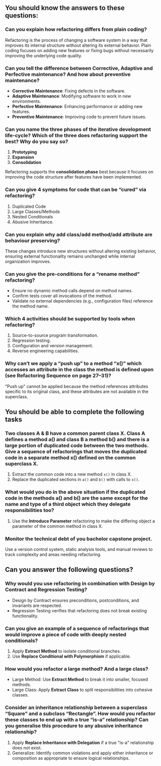## You should know the answers to these questions:

### Can you explain how refactoring differs from plain coding?

Refactoring is the process of changing a software system in a way that improves its internal structure without altering its external behavior. Plain coding focuses on adding new features or fixing bugs without necessarily improving the underlying code quality.

### Can you tell the difference between Corrective, Adaptive and Perfective maintenance? And how about preventive maintenance?

- **Corrective Maintenance**: Fixing defects in the software.
- **Adaptive Maintenance**: Modifying software to work in new environments.
- **Perfective Maintenance**: Enhancing performance or adding new features.
- **Preventive Maintenance**: Improving code to prevent future issues.

### Can you name the three phases of the iterative development life-cycle? Which of the three does refactoring support the best? Why do you say so?

1.  **Prototyping**
2.  **Expansion**
3.  **Consolidation**

Refactoring supports the **consolidation phase** best because it focuses on improving the code structure after features have been implemented.

### Can you give 4 symptoms for code that can be “cured” via refactoring?

1.  Duplicated Code
2.  Large Classes/Methods
3.  Nested Conditionals
4.  Abusive Inheritance.

### Can you explain why add class/add method/add attribute are behaviour preserving?

These changes introduce new structures without altering existing behavior, ensuring external functionality remains unchanged while internal organization improves.

### Can you give the pre-conditions for a “rename method” refactoring?

- Ensure no dynamic method calls depend on method names.
- Confirm tests cover all invocations of the method.
- Validate no external dependencies (e.g., configuration files) reference the method name.

### Which 4 activities should be supported by tools when refactoring?

1.  Source-to-source program transformation.
2.  Regression testing.
3.  Configuration and version management.
4.  Reverse engineering capabilities.

### Why can’t we apply a “push up” to a method “x()” which accesses an attribute in the class the method is defined upon (see Refactoring Sequence on page 27–31)?

"Push up" cannot be applied because the method references attributes specific to its original class, and these attributes are not available in the superclass.

## You should be able to complete the following tasks

### Two classes A & B have a common parent class X. Class A defines a method a() and class B a method b() and there is a large portion of duplicated code between the two methods. Give a sequence of refactorings that moves the duplicated code in a separate method x() defined on the common superclass X.

1.  Extract the common code into a new method `x()` in class X.
2.  Replace the duplicated sections in `a()` and `b()` with calls to `x()`.

### What would you do in the above situation if the duplicated code in the methods a() and b() are the same except for the name and type of a third object which they delegate responsibilities too?

1.  Use the **Introduce Parameter** refactoring to make the differing object a parameter of the common method in class X.

### Monitor the technical debt of you bachelor capstone project.

Use a version control system, static analysis tools, and manual reviews to track complexity and areas needing refactoring.

## Can you answer the following questions?

### Why would you use refactoring in combination with Design by Contract and Regression Testing?

- Design by Contract ensures preconditions, postconditions, and invariants are respected.
- Regression Testing verifies that refactoring does not break existing functionality.

### Can you give an example of a sequence of refactorings that would improve a piece of code with deeply nested conditionals?

1.  Apply **Extract Method** to isolate conditional branches.
2.  Use **Replace Conditional with Polymorphism** if applicable.

### How would you refactor a large method? And a large class?

- Large Method: Use **Extract Method** to break it into smaller, focused methods.
- Large Class: Apply **Extract Class** to split responsibilities into cohesive classes.

### Consider an inheritance relationship between a superclass “Square” and a subclass “Rectangle”. How would you refactor these classes to end up with a true “is-a” relationship? Can you generalise this procedure to any abusive inheritance relationship?

1.  Apply **Replace Inheritance with Delegation** if a true "is-a" relationship does not exist.
2.  Generalize: Identify common violations and apply either inheritance or composition as appropriate to ensure logical relationships.
